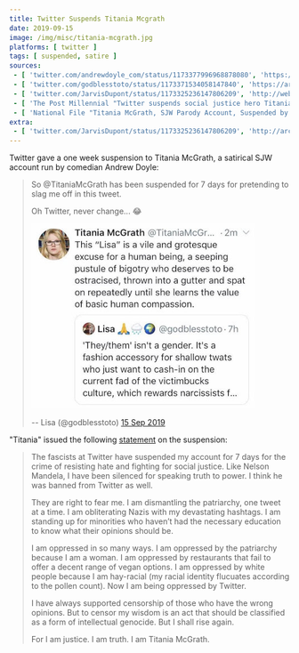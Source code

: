 ```yaml
---
title: Twitter Suspends Titania Mcgrath
date: 2019-09-15
image: /img/misc/titania-mcgrath.jpg
platforms: [ twitter ]
tags: [ suspended, satire ]
sources:
 - [ 'twitter.com/andrewdoyle_com/status/1173377996968878080', 'https://archive.is/xSlvX' ]
 - [ 'twitter.com/godblesstoto/status/1173371534058147840', 'https://archive.is/WcoRd' ]
 - [ 'twitter.com/JarvisDupont/status/1173325236147806209', 'http://web.archive.org/web/20190915200225if_/https://twitter.com/JarvisDupont/status/1173325236147806209' ]
 - [ 'The Post Millennial "Twitter suspends social justice hero Titania McGrath" by Barrett Wilson (15 Sep 2019)', 'https://archive.is/0D0vf' ]
 - [ 'National File "Titania McGrath, SJW Parody Account, Suspended by Twitter" by Jack Hadfield (16 Sep 2019)', 'https://archive.is/pCizp' ]
extra:
 - [ 'twitter.com/JarvisDupont/status/1173325236147806209', 'http://archive.is/uzExu' ]
---
```


Twitter gave a one week suspension to Titania McGrath, a satirical SJW account
run by comedian Andrew Doyle:
> So @TitaniaMcGrath has been suspended for 7 days for pretending to slag me
> off in this tweet.
>
> Oh Twitter, never change... :joy:
>
> ![](offending-tweet.jpg)
>
> -- Lisa (@godblesstoto) [15 Sep 2019](https://archive.is/WcoRd)

"Titania" issued the following [statement](statement.jpg) on the suspension:
> The fascists at Twitter have suspended my account for 7 days for the crime of
> resisting hate and fighting for social justice. Like Nelson Mandela, I have
> been silenced for speaking truth to power. I think he was banned from Twitter
> as well.
>
> They are right to fear me. I am dismantling the patriarchy, one tweet at a
> time. I am obliterating Nazis with my devastating hashtags. I am standing up
> for minorities who haven’t had the necessary education to know what their
> opinions should be.
>
> I am oppressed in so many ways. I am oppressed by the patriarchy because I am
> a woman. I am oppressed by restaurants that fail to offer a decent range of
> vegan options. I am oppressed by white people because I am hay-racial (my
> racial identity flucuates according to the pollen count). Now I am being
> oppressed by Twitter.
>
> I have always supported censorship of those who have the wrong opinions. But
> to censor my wisdom is an act that should be classified as a form of
> intellectual genocide. But I shall rise again.
>
> For I am justice. I am truth. I am Titania McGrath.
